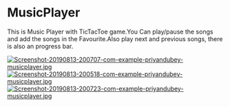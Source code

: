 # MusicPlayer
This is Music Player with TicTacToe game.You Can play/pause the songs and add the songs in the Favourite.Also play next and previous songs, there is also an progress bar.


[![Screenshot-20190813-200707-com-example-priyandubey-musicplayer.jpg](https://i.postimg.cc/sXMcQ9zb/Screenshot-20190813-200707-com-example-priyandubey-musicplayer.jpg)](https://postimg.cc/WFPrxZh7)
[![Screenshot-20190813-200518-com-example-priyandubey-musicplayer.jpg](https://i.postimg.cc/nc41DL8V/Screenshot-20190813-200518-com-example-priyandubey-musicplayer.jpg)](https://postimg.cc/Wh4rRTbx)
[![Screenshot-20190813-200723-com-example-priyandubey-musicplayer.jpg](https://i.postimg.cc/66RrkQpV/Screenshot-20190813-200723-com-example-priyandubey-musicplayer.jpg)](https://postimg.cc/5j4Qvbvj)
